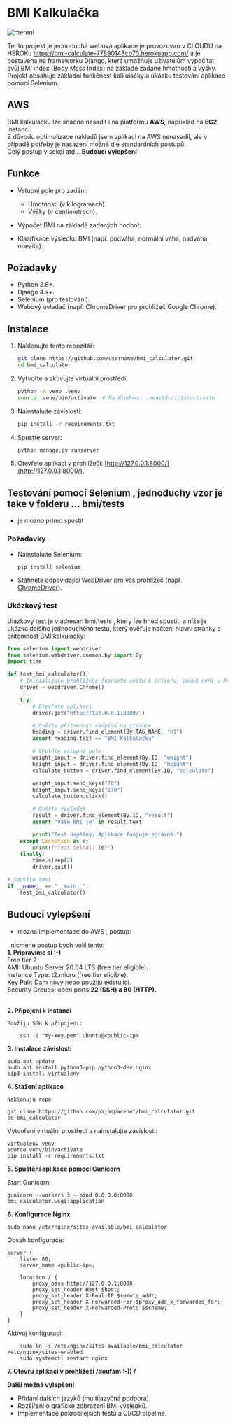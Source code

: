 # BMI Kalkulačka
![mereni](https://github.com/user-attachments/assets/157343f5-380f-4d57-aceb-78e0e7ea6829)





Tento projekt je jednoduchá webová aplikace  je provozovan v CLOUDU na HEROKu https://bmi-calculate-77890143cb73.herokuapp.com/ a je  postavená na frameworku Django, která umožňuje uživatelům vypočítat svůj BMI index (Body Mass Index) na základě zadané hmotnosti a výšky. Projekt obsahuje základní funkčnost kalkulačky a ukázku testování aplikace pomocí Selenium.

##  AWS 
 BMI kalkulačku lze snadno nasadit i na platformu **AWS**, například na **EC2** instanci. <br>
 Z důvodu optimalizace nákladů jsem aplikaci na AWS nenasadil, ale v případě potřeby je nasazení možné dle standardních postupů.<br>
Celý postup v sekci atd... **Budoucí vylepšení**



## Funkce

- Vstupní pole pro zadání:
  - Hmotnosti (v kilogramech).
  - Výšky (v centimetrech).
- Výpočet BMI na základě zadaných hodnot:


- Klasifikace výsledku BMI (např. podváha, normální váha, nadváha, obezita).

## Požadavky

- Python 3.8+.
- Django 4.x+.
- Selenium (pro testování).
- Webový ovladač (např. ChromeDriver pro prohlížeč Google Chrome).

## Instalace

1. Naklonujte tento repozitář:
   ```bash
   git clone https://github.com/username/bmi_calculator.git
   cd bmi_calculator
   ```

2. Vytvořte a aktivujte virtuální prostředí:
   ```bash
   python -m venv .venv
   source .venv/bin/activate  # Na Windows: .venv\Scripts\activate
   ```

3. Nainstalujte závislosti:
   ```bash
   pip install -r requirements.txt
   ```

4. Spusťte server:
   ```bash
   python manage.py runserver
   ```

5. Otevřete aplikaci v prohlížeči: [http://127.0.0.1:8000/](http://127.0.0.1:8000/).

## Testování pomocí Selenium , jednoduchy vzor je take v folderu ... bmi/tests
- je mozno primo spustit

### Požadavky
- Nainstalujte Selenium:
  ```bash
  pip install selenium
  ```
- Stáhněte odpovídající WebDriver pro váš prohlížeč (např. [ChromeDriver](https://sites.google.com/chromium.org/driver/)).

### Ukázkový test
Ulazkovy test je v adresari bmi/tests  , ktery lze hned spustit.
a níže  je ukázka dalšího jednoduchého testu, který ověřuje načtení hlavní stránky a přítomnost BMI kalkulačky:

```python
from selenium import webdriver
from selenium.webdriver.common.by import By
import time

def test_bmi_calculator():
    # Inicializace prohlížeče (upravte cestu k driveru, pokud není v PATH)
    driver = webdriver.Chrome()

    try:
        # Otevřete aplikaci
        driver.get("http://127.0.0.1:8000/")

        # Ověřte přítomnost nadpisu na stránce
        heading = driver.find_element(By.TAG_NAME, "h1")
        assert heading.text == "BMI Kalkulačka"

        # Vyplňte vstupní pole
        weight_input = driver.find_element(By.ID, "weight")
        height_input = driver.find_element(By.ID, "height")
        calculate_button = driver.find_element(By.ID, "calculate")

        weight_input.send_keys("70")
        height_input.send_keys("170")
        calculate_button.click()

        # Ověřte výsledek
        result = driver.find_element(By.ID, "result")
        assert "Vaše BMI je" in result.text

        print("Test úspěšný: Aplikace funguje správně.")
    except Exception as e:
        print(f"Test selhal: {e}")
    finally:
        time.sleep(2)
        driver.quit()

# Spusťte test
if __name__ == "__main__":
    test_bmi_calculator()
```




## Budoucí vylepšení
- mozna implementace do AWS , postup:

 , nicmene postup bych volil tento:<br>
**1. Pripravime si :-)** <br> 
   Free tier 2<br>
        AMI: Ubuntu Server 20.04 LTS (free tier eligible).<br>
        Instance Type: t2.micro (free tier eligible).<br>
        Key Pair: Dam nový nebo použiju existující.<br>
        Security Groups: open ports **22 (SSH) a 80 (HTTP).**<br><br>
    

**2. Připojení k instanci**

    Použiju SSH k připojení:
```
    ssh -i "my-key.pem" ubuntu@<public-ip>
```
**3. Instalace závislostí**
```
sudo apt update
sudo apt install python3-pip python3-dev nginx 
pip3 install virtualenv
```
**4. Stažení aplikace**

    Naklonuju repo
```
git clone https://github.com/pajaspacenet/bmi_calculator.git
cd bmi_calculator
```

Vytvořeni virtuální prostředí a nainstalujte závislosti:

    virtualenv venv
    source venv/bin/activate
    pip install -r requirements.txt

**5. Spuštění aplikace pomocí Gunicorn**

Start Gunicorn:
```
gunicorn --workers 3 --bind 0.0.0.0:8000 bmi_calculator.wsgi:application
```

**6. Konfigurace Nginx**
```
sudo nano /etc/nginx/sites-available/bmi_calculator
```
Obsah konfigurace:

```
server {
    listen 80;
    server_name <public-ip>;

    location / {
        proxy_pass http://127.0.0.1:8000;
        proxy_set_header Host $host;
        proxy_set_header X-Real-IP $remote_addr;
        proxy_set_header X-Forwarded-For $proxy_add_x_forwarded_for;
        proxy_set_header X-Forwarded-Proto $scheme;
    }
}
```
Aktivuj konfiguraci:
```
    sudo ln -s /etc/nginx/sites-available/bmi_calculator /etc/nginx/sites-enabled
    sudo systemctl restart nginx
```

**7. Otevřu  aplikaci v prohlížeči /doufam :-)) /**

    

**Další možná vylepšení**
- Přidání dalších jazyků (multijazyčná podpora).
- Rozšíření o grafické zobrazení BMI výsledků.
- Implementace pokročilejších testů a CI/CD pipeline.
